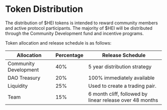 # Token Distribution

The distribution of $HEI tokens is intended to reward community members and active protocol participants. The majority of $HEI will be distributed through the Community Development fund and incentive programs.

Token allocation and release schedule is as follows:

| Allocation            | Percentage | Release Schedule                                         |
| --------------------- | ---------- | -------------------------------------------------------- |
| Community Development | 40%        | 5 year distribution strategy                             |
| DAO Treasury          | 20%        | 100% immediately available                               |
| Liquidity             | 25%        | Used to create a trading pair.                           |
| Team                  | 15%        | 6 month cliff, followed by linear release over 48 months |

